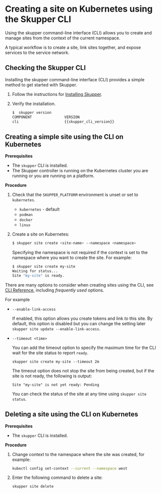# Creating a site on Kubernetes using the Skupper CLI

Using the skupper command-line interface (CLI) allows you to create and manage sites from the context of the current namespace.

A typical workflow is to create a site, link sites together, and expose services to the service network.

## Checking the Skupper CLI

Installing the skupper command-line interface (CLI) provides a simple method to get started with Skupper.

1. Follow the instructions for [Installing Skupper](https://skupper.io/releases/index.html).

2. Verify the installation.
   ```bash
   $  skupper version
   COMPONENT               VERSION
   cli                     {{skupper_cli_version}}
   ```

## Creating a simple site using the CLI on Kubernetes

**Prerequisites**

* The `skupper` CLI is installed.
* The Skupper controller is running on the Kubernetes cluster you are running or you are running on a platform.

**Procedure**

1. Check that the `SKUPPER_PLATFORM` environment is unset or set to `kubernetes`.

   * `kubernetes` - default
   * `podman`
   * `docker`
   * `linux`

2. Create a site on Kubernetes:

   ```bash
   $ skupper site create <site-name> --namespace <namespace>
   ```
   Specifying the namespace is not required if the context is set to the namespace where you want to create the site.
   For example:
   ```bash
   $ skupper site create my-site
   Waiting for status...
   Site "my-site" is ready.
   ```
There are many options to consider when creating sites using the CLI, see [CLI Reference][cli-ref], including *frequently used* options.

For example

* `--enable-link-access`
  
  If enabled, this option allows you create tokens and link *to* this site.
  By default, this option is disabled but you can change the setting later `skupper site update --enable-link-access`.

* `--timeout <time>`

  You can add the timeout option to specify the maximum time for the CLI wait for the site status to report `ready`.
  ```
  skupper site create my-site --timeout 2m
  ```
  The timeout option does not stop the site from being created, but if the site is not ready, the following is output:
  
  ```
  Site "my-site" is not yet ready: Pending
  ```
  You can check the status of the site at any time using `skupper site status`.

## Deleting a site using the CLI on Kubernetes

**Prerequisites**

* The `skupper` CLI is installed.

**Procedure**

1. Change context to the namespace where the site was created, for example:
   ```bash
   kubectl config set-context --current --namespace west
   ```

2. Enter the following command to delete a site:
   ```bash
   skupper site delete
   ```

[cli-ref]: https://skupperproject.github.io/refdog/commands/index.html
